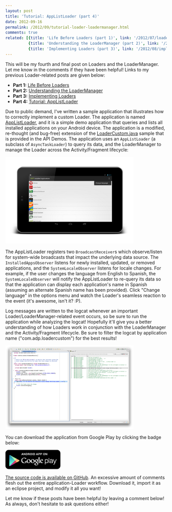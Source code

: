 ```yaml
---
layout: post
title: 'Tutorial: AppListLoader (part 4)'
date: 2012-09-16
permalink: /2012/09/tutorial-loader-loadermanager.html
comments: true
related: [{title: 'Life Before Loaders (part 1)', link: '/2012/07/loaders-and-loadermanager-background.html'},
          {title: 'Understanding the LoaderManager (part 2)', link: '/2012/07/understanding-loadermanager.html'},
          {title: 'Implementing Loaders (part 3)', link: '/2012/08/implementing-loaders.html'}]
---
```

This will be my fourth and final post on Loaders and the LoaderManager. Let me know in the comments if they have been helpful!
Links to my previous Loader-related posts are given below:

  + **Part 1:** <a href="/2012/07/loaders-and-loadermanager-background.html">Life Before Loaders</a>
  + **Part 2:** <a href="/2012/07/understanding-loadermanager.html">Understanding the LoaderManager</a>
  + **Part 3:** <a href="/2012/08/implementing-loaders.html">Implementing Loaders</a>
  + **Part 4:** <a href="/2012/09/tutorial-loader-loadermanager.html">Tutorial: AppListLoader</a>

Due to public demand, I've written a sample application that illustrates how to correctly implement a custom Loader.
The application is named <a href="https://play.google.com/store/apps/details?id=com.adp.loadercustom">AppListLoader</a>,
and it is a simple demo application that queries and lists all installed applications on your Android device.
The application is a modified, re-thought (and bug-free) extension of the
<a href="http://grepcode.com/file/repository.grepcode.com/java/ext/com.google.android/android-apps/4.1.1_r1/com/example/android/apis/app/LoaderCustom.java">LoaderCustom.java</a>
sample that is provided in the API Demos. The application uses an `AppListLoader`
(a subclass of `AsyncTaskLoader`) to query its data, and the LoaderManager to
manage the Loader across the Activity/Fragment lifecycle:

<!--more-->

<a class="no-border" href="/assets/images/posts/2012/09/16/app-screenshot.png">
<img src="/assets/images/posts/2012/09/16/app-screenshot.png" style="border:0px; width:400px; height:269px;"/>
</a>

The AppListLoader registers two `BroadcastReceiver`s which observe/listen for system-wide broadcasts that
impact the underlying data source. The `InstalledAppsObserver` listens for newly installed, updated, or
removed applications, and the `SystemLocaleObserver` listens for locale changes. For example, if the user
changes the language from English to Spanish, the `SystemLocaleObserver` will notify the AppListLoader to
re-query its data so that the application can display each application's name in Spanish (assuming an alternate
Spanish name has been provided). Click "Change language" in the options menu and watch the Loader's seamless
reaction to the event (it's awesome, isn't it? :P).

Log messages are written to the logcat whenever an important Loader/LoaderManager-related event occurs, so be
sure to run the application while analyzing the logcat! Hopefully it'll give you a better understanding of how
Loaders work in conjunction with the LoaderManager and the Activity/Fragment lifecycle. Be sure to filter the
logcat by application name ("com.adp.loadercustom") for the best results!

<a class="no-border" href="/assets/images/posts/2012/09/16/eclipse-screenshot.png">
<img src="/assets/images/posts/2012/09/16/eclipse-screenshot.png" style="border:0px; width:400px; height:260px;"/>
</a>

You can download the application from Google Play by clicking the badge below:

<a class="no-border" href="https://play.google.com/store/apps/details?id=com.adp.loadercustom">
<img src="/assets/images/posts/2012/09/16/google-play-badge.png" />
</a>

<a href="https://github.com/alexjlockwood/AppListLoader">The source code is available on GitHub</a>.
An excessive amount of comments flesh out the entire application-Loader workflow. Download it,
import it as an eclipse project, and modify it all you want!

Let me know if these posts have been helpful by leaving a comment below! As always,
don't hesitate to ask questions either!
